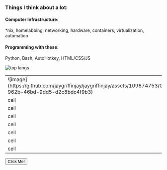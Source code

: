 ### Things I think about a lot:

#### Computer Infrastructure:
*nix, homelabbing, networking, hardware, containers, virtualization, automation

#### Programming with these:
Python, Bash, AutoHotkey, HTML/CSS/JS

![top langs](https://github-readme-stats.vercel.app/api/top-langs/?username=jaygriffinjay&layout=compact)


<table border="0" cellPadding="0"  class="center">
  <tbody>
    <tr>
      <td> ![image](https://github.com/jaygriffinjay/jaygriffinjay/assets/109874753/06f9d2b8-962b-46bd-9dd5-d2c8bdc4f9b3)</td>
      <td>cell</td>
      <td>cell</td>
      <td>cell</td>
      <td>cell</td>
      <td>cell</td>
      <td>cell</td>
      <td>cell</td>
    </tr>
    <tr>
      <td>cell</td>
      <td>cell</td>
      <td>cell</td>
      <td>cell</td>
      <td>cell</td>
      <td>cell</td>
      <td>cell</td>
      <td>cell</td>
    </tr>
    <tr>
      <td>cell</td>
      <td>cell</td>
      <td>cell</td>
      <td>cell</td>
      <td>cell</td>
      <td>cell</td>
      <td>cell</td>
      <td>cell</td>
    </tr>
    <tr>
      <td>cell</td>
      <td>cell</td>
      <td>cell</td>
      <td>cell</td>
      <td>cell</td>
      <td>cell</td>
      <td>cell</td>
      <td>cell</td>
    </tr>
    <tr>
      <td>cell</td>
      <td>cell</td>
      <td>cell</td>
      <td>cell</td>
      <td>cell</td>
      <td>cell</td>
      <td>cell</td>
      <td>cell</td>
    </tr>
    <tr>
      <td>cell</td>
      <td>cell</td>
      <td>cell</td>
      <td>cell</td>
      <td>cell</td>
      <td>cell</td>
      <td>cell</td>
      <td>cell</td>
    </tr>
    <tr>
      <td>cell</td>
      <td>cell</td>
      <td>cell</td>
      <td>cell</td>
      <td>cell</td>
      <td>cell</td>
      <td>cell</td>
      <td>cell</td>
    </tr>
    <tr>
      <td>cell</td>
      <td>cell</td>
      <td>cell</td>
      <td>cell</td>
      <td>cell</td>
      <td>cell</td>
      <td>cell</td>
      <td>cell</td>
    </tr>
  </tbody>
</table>
<button type="button">Click Me!</button>
